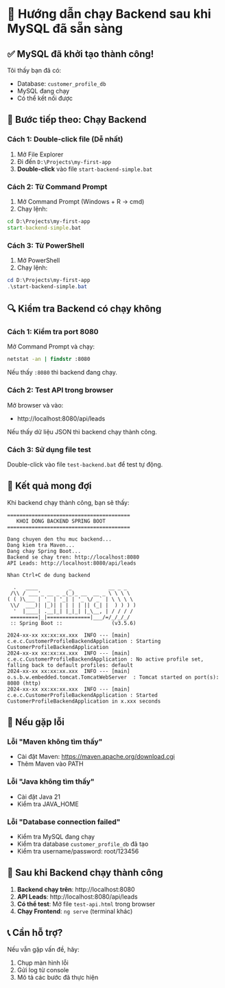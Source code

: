 # 🚀 Hướng dẫn chạy Backend sau khi MySQL đã sẵn sàng

## ✅ MySQL đã khởi tạo thành công!
Tôi thấy bạn đã có:
- Database: `customer_profile_db` 
- MySQL đang chạy
- Có thể kết nối được

## 🎯 Bước tiếp theo: Chạy Backend

### Cách 1: Double-click file (Dễ nhất)
1. Mở File Explorer
2. Đi đến `D:\Projects\my-first-app`
3. **Double-click** vào file `start-backend-simple.bat`

### Cách 2: Từ Command Prompt
1. Mở Command Prompt (Windows + R → cmd)
2. Chạy lệnh:
```cmd
cd D:\Projects\my-first-app
start-backend-simple.bat
```

### Cách 3: Từ PowerShell
1. Mở PowerShell
2. Chạy lệnh:
```powershell
cd D:\Projects\my-first-app
.\start-backend-simple.bat
```

## 🔍 Kiểm tra Backend có chạy không

### Cách 1: Kiểm tra port 8080
Mở Command Prompt và chạy:
```cmd
netstat -an | findstr :8080
```
Nếu thấy `:8080` thì backend đang chạy.

### Cách 2: Test API trong browser
Mở browser và vào:
- http://localhost:8080/api/leads

Nếu thấy dữ liệu JSON thì backend chạy thành công.

### Cách 3: Sử dụng file test
Double-click vào file `test-backend.bat` để test tự động.

## 🎯 Kết quả mong đợi

Khi backend chạy thành công, bạn sẽ thấy:

```
========================================
   KHOI DONG BACKEND SPRING BOOT
========================================

Dang chuyen den thu muc backend...
Dang kiem tra Maven...
Dang chay Spring Boot...
Backend se chay tren: http://localhost:8080
API Leads: http://localhost:8080/api/leads

Nhan Ctrl+C de dung backend

  .   ____          _            __ _ _
 /\\ / ___'_ __ _ _(_)_ __  __ _ \ \ \ \
( ( )\___ | '_ | '_| | '_ \/ _` | \ \ \ \
 \\/  ___)| |_)| | | | | || (_| |  ) ) ) )
  '  |____| .__|_| |_|_| |_\__, | / / / /
 =========|_|==============|___/=/_/_/_/
 :: Spring Boot ::                (v3.5.6)

2024-xx-xx xx:xx:xx.xxx  INFO --- [main] c.e.c.CustomerProfileBackendApplication : Starting CustomerProfileBackendApplication
2024-xx-xx xx:xx:xx.xxx  INFO --- [main] c.e.c.CustomerProfileBackendApplication : No active profile set, falling back to default profiles: default
2024-xx-xx xx:xx:xx.xxx  INFO --- [main] o.s.b.w.embedded.tomcat.TomcatWebServer  : Tomcat started on port(s): 8080 (http)
2024-xx-xx xx:xx:xx.xxx  INFO --- [main] c.e.c.CustomerProfileBackendApplication : Started CustomerProfileBackendApplication in x.xxx seconds
```

## 🐛 Nếu gặp lỗi

### Lỗi "Maven không tìm thấy"
- Cài đặt Maven: https://maven.apache.org/download.cgi
- Thêm Maven vào PATH

### Lỗi "Java không tìm thấy"  
- Cài đặt Java 21
- Kiểm tra JAVA_HOME

### Lỗi "Database connection failed"
- Kiểm tra MySQL đang chạy
- Kiểm tra database `customer_profile_db` đã tạo
- Kiểm tra username/password: root/123456

## 🎉 Sau khi Backend chạy thành công

1. **Backend chạy trên**: http://localhost:8080
2. **API Leads**: http://localhost:8080/api/leads
3. **Có thể test**: Mở file `test-api.html` trong browser
4. **Chạy Frontend**: `ng serve` (terminal khác)

## 📞 Cần hỗ trợ?

Nếu vẫn gặp vấn đề, hãy:
1. Chụp màn hình lỗi
2. Gửi log từ console
3. Mô tả các bước đã thực hiện
